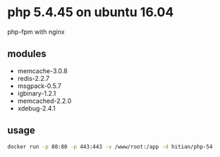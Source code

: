 # php 5.4.45 on ubuntu 16.04

php-fpm with nginx

## modules

* memcache-3.0.8
* redis-2.2.7
* msgpack-0.5.7
* igbinary-1.2.1
* memcached-2.2.0
* xdebug-2.4.1

## usage

```bash
docker run -p 80:80 -p 443:443 -v /www/root:/app -d hitian/php-54
```
